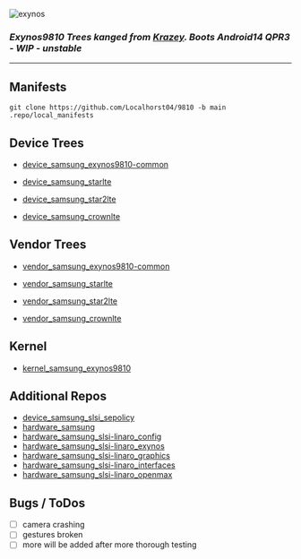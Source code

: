 ![exynos](https://github.com/user-attachments/assets/a34529ca-57fd-476c-81ea-57ca294e0562)


### *Exynos9810 Trees kanged from [Krazey](https://github.com/ExyHyperBrick). Boots Android14 QPR3 - WIP - unstable*

---

## Manifests
``` 
git clone https://github.com/Localhorst04/9810 -b main .repo/local_manifests
```

## Device Trees
- [device_samsung_exynos9810-common](https://github.com/CrownTrailTrees9810/device_samsung_exynos9810-common/)

- [device_samsung_starlte](https://github.com/CrownTrailTrees9810/device_samsung_starlte/)
- [device_samsung_star2lte](https://github.com/CrownTrailTrees9810/device_samsung_star2lte/)
- [device_samsung_crownlte](https://github.com/CrownTrailTrees9810/device_samsung_crownlte/)

## Vendor Trees
- [vendor_samsung_exynos9810-common](https://github.com/CrownTrailTrees9810/vendor_samsung_exynos9810-common/)

- [vendor_samsung_starlte](https://github.com/CrownTrailTrees9810/vendor_samsung_starlte/)
- [vendor_samsung_star2lte](https://github.com/CrownTrailTrees9810/vendor_samsung_star2lte/)
- [vendor_samsung_crownlte](https://github.com/CrownTrailTrees9810/vendor_samsung_crownlte/)

## Kernel
- [kernel_samsung_exynos9810](https://github.com/CrownTrailTrees9810/kernel_samsung_exynos9810/)


## Additional Repos
- [device_samsung_slsi_sepolicy](https://github.com/LineageOS/android_device_samsung_slsi_sepolicy)
- [hardware_samsung](https://github.com/LineageOS/android_hardware_samsung)
- [hardware_samsung_slsi-linaro_config](https://github.com/LineageOS/android_hardware_samsung_slsi-linaro_config)
- [hardware_samsung_slsi-linaro_exynos](https://github.com/LineageOS/android_hardware_samsung_slsi-linaro_exynos)
- [hardware_samsung_slsi-linaro_graphics](https://github.com/LineageOS/android_hardware_samsung_slsi-linaro_graphics)
- [hardware_samsung_slsi-linaro_interfaces](https://github.com/LineageOS/android_hardware_samsung_slsi-linaro_interfaces)
- [hardware_samsung_slsi-linaro_openmax](https://github.com/LineageOS/android_hardware_samsung_slsi-linaro_openmax)


## Bugs / ToDos
- [ ] camera crashing
- [ ] gestures broken
- [ ] more will be added after more thorough testing
